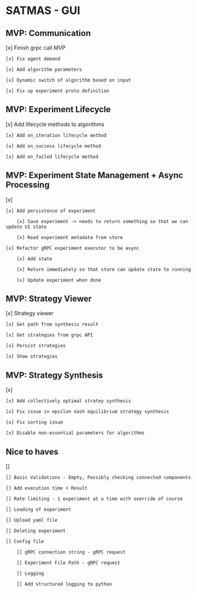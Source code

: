 # SATMAS - GUI

## MVP: Communication 
[x] Finish grpc call MVP

    [x] Fix agent demand

    [x] Add algorithm parameters

    [x] Dynamic switch of algorithm based on input

    [x] Fix up experiment proto definition

## MVP: Experiment Lifecycle
[x] Add lifecycle methods to algorithms

    [x] Add on_iteration lifecycle method

    [x] Add on_success lifecycle method

    [x] Add on_failed lifecycle method

## MVP: Experiment State Management + Async Processing
[x]

    [x] Add persistence of experiment

        [x] Save experiment -> needs to return something so that we can update UI state

        [x] Read experiment metadata from store 

    [x] Refactor gRPC experiment executor to be async

        [x] Add state

        [x] Return immediately so that store can update state to running

        [x] Update experiment when done

## MVP: Strategy Viewer
[x] Strategy viewer

    [x] Get path from synthesis result

    [x] Get strategies from grpc API

    [x] Persist strategies

    [x] Show strategies

## MVP: Strategy Synthesis
[x]

    [x] Add collectively optimal stratey synthesis

    [x] Fix issue in epsilon nash equilibrium strategy synthesis

    [x] Fix sorting issue

    [x] Disable non-essential parameters for algorithms

## Nice to haves
[]

    [] Basic Validations - Empty, Possibly checking connected components

    [] Add execution time + Result

    [] Rate limiting - 1 experiment at a time with override of course

    [] Loading of experiment

    [] Upload yaml file

    [] Deleting experiment

    [] Config file

        [] gRPC connection string - gRPC request

        [] Experiment File Path - gRPC request

        [] Logging

        [] Add structured logging to python
